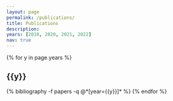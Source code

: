 ```yaml
---
layout: page
permalink: /publications/
title: Publications
description: 
years: [2018, 2020, 2021, 2022]
nav: true
---
```


<div class="publications">

{% for y in page.years %}
  <h2 class="year">{{y}}</h2>
  {% bibliography -f papers -q @*[year={{y}}]* %}
{% endfor %}

</div>

<!-- ---
layout: page
permalink: /publications/
title: publications
# description: publications by categories in reversed chronological order. generated by jekyll-scholar.
# years: [1956, 1950, 1935, 1905]
nav: true
---

<div class="publications">

{% bibliography -f papers %}

</div>
 -->

